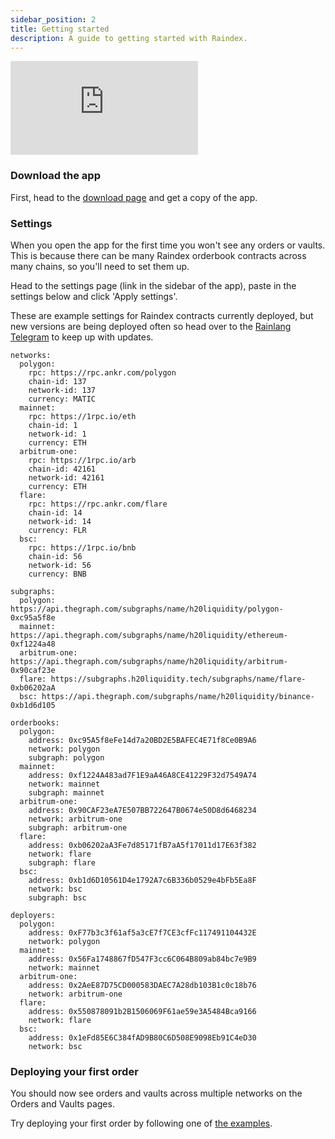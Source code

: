 ```yaml
---
sidebar_position: 2
title: Getting started
description: A guide to getting started with Raindex.
---
```


<div style={{ position: 'relative', paddingBottom: '64.63%', height: 0 }}>
    <iframe
      src="https://www.loom.com/embed/fca750f31f0a43258891cea0ddacb588?sid=60d203be-a4a0-4597-ab18-5ab43fc10516"
      frameborder="0"
      allowFullScreen
      style={{ position: 'absolute', top: 0, left: 0, width: '100%', height: '100%' }}
    ></iframe>
  </div>

### Download the app

First, head to the [download page](./1-download.md) and get a copy of the app.

### Settings

When you open the app for the first time you won't see any orders or vaults. This is because there can be many Raindex orderbook contracts across many chains, so you'll need to set them up.

Head to the settings page (link in the sidebar of the app), paste in the settings below and click 'Apply settings'.

These are example settings for Raindex contracts currently deployed, but new versions are being deployed often so head over to the [Rainlang Telegram](https://t.me/+w4mJbCT6IfI2YTU0) to keep up with updates.

```
networks: 
  polygon: 
    rpc: https://rpc.ankr.com/polygon 
    chain-id: 137 
    network-id: 137 
    currency: MATIC
  mainnet: 
    rpc: https://1rpc.io/eth 
    chain-id: 1 
    network-id: 1 
    currency: ETH
  arbitrum-one: 
    rpc: https://1rpc.io/arb 
    chain-id: 42161 
    network-id: 42161 
    currency: ETH
  flare:
    rpc: https://rpc.ankr.com/flare 
    chain-id: 14
    network-id: 14
    currency: FLR
  bsc: 
    rpc: https://1rpc.io/bnb 
    chain-id: 56 
    network-id: 56 
    currency: BNB
  
subgraphs:
  polygon: https://api.thegraph.com/subgraphs/name/h20liquidity/polygon-0xc95a5f8e
  mainnet: https://api.thegraph.com/subgraphs/name/h20liquidity/ethereum-0xf1224a48
  arbitrum-one: https://api.thegraph.com/subgraphs/name/h20liquidity/arbitrum-0x90caf23e
  flare: https://subgraphs.h20liquidity.tech/subgraphs/name/flare-0xb06202aA
  bsc: https://api.thegraph.com/subgraphs/name/h20liquidity/binance-0xb1d6d105

orderbooks:
  polygon:
    address: 0xc95A5f8eFe14d7a20BD2E5BAFEC4E71f8Ce0B9A6
    network: polygon
    subgraph: polygon
  mainnet:
    address: 0xf1224A483ad7F1E9aA46A8CE41229F32d7549A74
    network: mainnet
    subgraph: mainnet
  arbitrum-one:
    address: 0x90CAF23eA7E507BB722647B0674e50D8d6468234
    network: arbitrum-one
    subgraph: arbitrum-one
  flare:
    address: 0xb06202aA3Fe7d85171fB7aA5f17011d17E63f382
    network: flare
    subgraph: flare
  bsc:
    address: 0xb1d6D10561D4e1792A7c6B336b0529e4bFb5Ea8F
    network: bsc
    subgraph: bsc

deployers:
  polygon:
    address: 0xF77b3c3f61af5a3cE7f7CE3cfFc117491104432E
    network: polygon
  mainnet:
    address: 0x56Fa1748867fD547F3cc6C064B809ab84bc7e9B9
    network: mainnet
  arbitrum-one:
    address: 0x2AeE87D75CD000583DAEC7A28db103B1c0c18b76
    network: arbitrum-one
  flare:
    address: 0x550878091b2B1506069F61ae59e3A5484Bca9166
    network: flare
  bsc:
    address: 0x1eFd85E6C384fAD9B80C6D508E9098Eb91C4eD30
    network: bsc
```

### Deploying your first order

You should now see orders and vaults across multiple networks on the Orders and Vaults pages.

Try deploying your first order by following one of [the examples](./example-strats/1-examples.md).